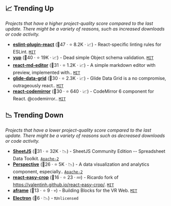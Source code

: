 ## 📈 Trending Up

_Projects that have a higher project-quality score compared to the last update. There might be a variety of reasons, such as increased downloads or code activity._

- <b><a href="https://github.com/jsx-eslint/eslint-plugin-react">eslint-plugin-react</a></b> (🥇47 ·  ⭐ 8.2K · 📈) - React-specific linting rules for ESLint. <code><a href="http://bit.ly/34MBwT8">MIT</a></code>
- <b><a href="https://github.com/jquense/yup">yup</a></b> (🥉40 ·  ⭐ 19K · 📈) - Dead simple Object schema validation. <code><a href="http://bit.ly/34MBwT8">MIT</a></code>
- <b><a href="https://github.com/uiwjs/react-md-editor">react-md-editor</a></b> (🥈31 ·  ⭐ 1.2K · 📈) - A simple markdown editor with preview, implemented with.. <code><a href="http://bit.ly/34MBwT8">MIT</a></code>
- <b><a href="https://github.com/glideapps/glide-data-grid">glide-data-grid</a></b> (🥈30 ·  ⭐ 2.3K · 📈) - Glide Data Grid is a no compromise, outrageously react.. <code><a href="http://bit.ly/34MBwT8">MIT</a></code>
- <b><a href="https://github.com/uiwjs/react-codemirror">react-codemirror</a></b> (🥈30 ·  ⭐ 640 · 📈) - CodeMirror 6 component for React. @codemirror.. <code><a href="http://bit.ly/34MBwT8">MIT</a></code>

## 📉 Trending Down

_Projects that have a lower project-quality score compared to the last update. There might be a variety of reasons such as decreased downloads or code activity._

- <b><a href="https://github.com/SheetJS/sheetjs">SheetJS</a></b> (🥈31 ·  ⭐ 32K · 📉) - SheetJS Community Edition -- Spreadsheet Data Toolkit. <code><a href="http://bit.ly/3nYMfla">Apache-2</a></code>
- <b><a href="https://github.com/finos/perspective">Perspective</a></b> (🥉26 ·  ⭐ 5K · 📉) - A data visualization and analytics component, especially.. <code><a href="http://bit.ly/3nYMfla">Apache-2</a></code>
- <b><a href="https://github.com/ricardo-ch/react-easy-crop">react-easy-crop</a></b> (🥉16 ·  ⭐ 23 · 💤) - Ricardo fork of https://valentinh.github.io/react-easy-crop/. <code><a href="http://bit.ly/34MBwT8">MIT</a></code>
- <b><a href="https://github.com/ngokevin/aframe">aframe</a></b> (🥉13 ·  ⭐ 9 · 💀) - Building Blocks for the VR Web. <code><a href="http://bit.ly/34MBwT8">MIT</a></code>
- <b><a href="{}">Electron</a></b> (🥉6 · 📉) -  <code>❗Unlicensed</code>

